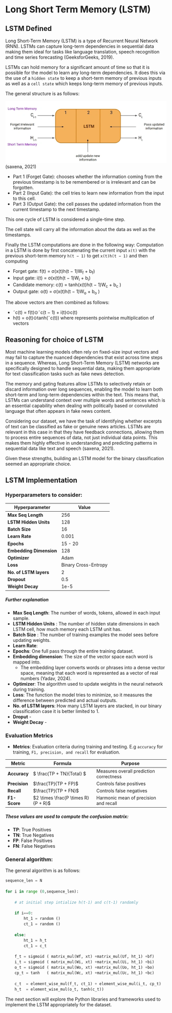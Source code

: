 # Long Short Term Memory (LSTM)

## LSTM Defined
Long Short-Term Memory (LSTM) is a type of Recurrent Neural Network (RNN). LSTMs can capture long-term dependencies in sequential data making them ideal for tasks like language translation, speech recognition and time series forecasting (GeeksforGeeks, 2019).

LSTMs can hold memory for a significant amount of time so that it is possible for the model to learn any long-term dependencies. It does this via the use of a `hidden state` to keep a short-term memory of previous inputs as well as a `cell state` which keeps long-term memory of previous inputs.

The general structure is as follows: 

![alt text](media/image.png) (saxena, 2021)

- Part 1 (Forget Gate): chooses whether the information coming from the previous timestamp is to be remembered or is irrelevant and can be forgotten.
- Part 2 (Input Gate): the cell tries to learn new information from the input to this cell.
- Part 3 (Output Gate): the cell passes the updated information from the current timestamp to the next timestamp. 

This one cycle of LSTM is considered a single-time step.

The cell state will carry all the information about the data as well as the timestamps.

Finally the LSTM computations are done in the following way: 
Computation in a LSTM is done by first concatenating the current input `x(t)` with the previous short-term memory `h(t − 1)` to get `x(t)h(t − 1)` and then computing 

- Forget gate: f(t) = σ(x(t)h(t − 1)W<sub>f</sub> + b<sub>f</sub>)
- Input gate: i(t) =  σ(x(t)h(t − 1)W<sub>i</sub> + b<sub>i</sub>)
- Candidate memory: c(t) = tanh(x(t)h(t − 1)W<sub>c</sub>  + b<sub>c</sub> )
- Output gate: o(t) = σ(x(t)h(t − 1)W<sub>o</sub>  + b<sub>o</sub> )

The above vectors are then combined as follows:
- &tilde;c(t) = f(t)⊙&tilde;c(t − 1) + i(t)⊙c(t)
- h(t) = o(t)⊙tanh(&tilde;c(t))
where  represents pointwise multiplication of vectors



## Reasoning for choice of LSTM

Most machine learning models often rely on fixed-size input vectors and may fail to capture the nuanced dependencies that exist across time steps in a sequence. Whereas, Long Short-Term Memory (LSTM) networks are specifically designed to handle sequential data, making them appropriate for text classification tasks such as fake news detection.

The memory and gating features allow LSTMs to selectively retain or discard information over long sequences, enabling the model to learn both short-term and long-term dependencies within the text. This means that, LSTMs can understand context over multiple words and sentences which is an essential capability when dealing with politically based or convoluted language that often appears in fake news content.

Considering our dataset, we have the task of identifying whether excerpts of text can be classified as fake or genuine news articles. LSTMs are relevant in this case in that they have feedback connections, allowing them to process entire sequences of data, not just individual data points. This makes them highly effective in understanding and predicting patterns in sequential data like text and speech (saxena, 2021).

Given these strengths, building an LSTM model for the binary classification seemed an appropriate choice.



## LSTM Implementation

### Hyperparameters to consider: 

| Hyperparameter        | Value                            | 
| --------------------- | -------------------------------- | 
| **Max Seq Length**    | 256                              | 
| **LSTM Hidden Units**        | 128                              | 
| **Batch Size**        | 16                       | 
| **Learn Rate**           | 0.001                           |
| **Epochs**            | 15 - 20                           | 
| **Embedding Dimension** | 128                           | 
| **Optimizer**         | Adam                             | 
| **Loss**              | Binary Cross-Entropy             | 
| **No. of LSTM layers**| 2                                 |
| **Dropout**           | 0.5                               |
| **Weight Decay**           |  1e-5                             |


##### Further explanation

- **Max Seq Length**: The number of words, tokens, allowed in each input sample.
- **LSTM Hidden Units** :  The number of hidden state dimensions in each LSTM cell, how much memory each LSTM unit has. 
- **Batch Size** :  The number of training examples the model sees before updating weights.
- **Learn Rate**: 
- **Epochs**: One full pass through the entire training dataset.   
- **Embedding dimension**: The size of the vector space each word is mapped into. 
    - The embedding layer converts words or phrases into a dense vector space, meaning that each word is represented as a vector of real numbers (Yadav, 2024).
- **Optimizer**: The algorithm used to update weights in the neural network during training.  
- **Loss**: The function the model tries to minimize, so it measures the difference between predicted and actual outputs.            
- **No. of LSTM layers**: How many LSTM layers are stacked, in our binary classification case it is better limited to 1.
- **Droput** - 
- **Weight Decay** - 

### Evaluation Metrics

- **Metrics**: Evaluation criteria during training and testing. E.g `accuracy` for training, `F1, precision, and recall` for evaluation.

| Metric      | Formula               | Purpose                  |
|-------------|-----------------------|--------------------------|
| **Accuracy**  | $ \frac{TP + TN}{Total} $| Measures overall prediction correctness |
| **Precision** | $\frac{TP}{TP + FP}$    | Controls false positives |
| **Recall**    | $\frac{TP}{TP + FN}$    | Controls false negatives |
| **F1-Score**  | $2 \times \frac{P \times R}{P + R}$ | Harmonic mean of precision and recall |

##### These values are used to compute the confusion matrix:
- **TP**: True Positives  
- **TN**: True Negatives  
- **FP**: False Positives  
- **FN**: False Negatives   


### General algorithm:

The general algorithm is as follows: 

```python
sequence_len = N

for i in range (0,sequence_len):
    
    # at initial step intialize h(t-1) and c(t-1) randomly
 
    if i==0:
        ht_1 = random ()
        ct_1 = random ()
       
    else: 
        ht_1 = h_t
        ct_1 = c_t
    
    f_t = sigmoid ( matrix_mul(Wf, xt) +matrix_mul(Uf, ht_1) +bf)
    i_t = sigmoid ( matrix_mul(Wi, xt) +matrix_mul(Ui, ht_1) +bi)
    o_t = sigmoid ( matrix_mul(Wo, xt) +matrix_mul(Uo, ht_1) +bo)
    cp_t = tanh   ( matrix_mul(Wc, xt) +matrix_mul(Uc, ht_1) +bc)

    c_t  = element_wise_mul(f_t, ct_1) + element_wise_mul(i_t, cp_t) 
    h_t  = element_wise_mul(o_t, tanh(c_t))

```

The next section will explore the Python libraries and frameworks used to implement the LSTM appropriately for the dataset.

